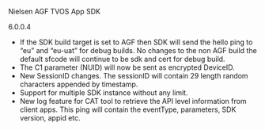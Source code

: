 Nielsen AGF TVOS App SDK

6.0.0.4
- If the SDK build target is set to AGF then SDK will send the hello ping to “eu” and “eu-uat” for debug builds. No changes to the non AGF build the default sfcode will continue to be sdk and cert for debug build.
- The C1 parameter (NUID) will now be sent as encrypted DeviceID.
- New SessionID changes. The sessionID will contain 29 length random characters appended by timestamp.
- Support for multiple SDK instance without any limit.
- New log feature for CAT tool to retrieve the API level information from client apps. This ping will contain the eventType, parameters, SDK version, appid etc.
